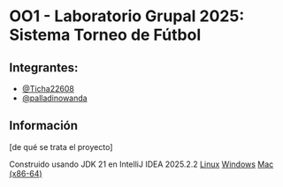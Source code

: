 # OO1 - Laboratorio Grupal 2025: Sistema Torneo de Fútbol

## Integrantes:

- [@Ticha22608](https://github.com/Ticha22608)
- [@palladinowanda](https://github.com/palladinowanda)

## Información
[de qué se trata el proyecto]

Construido usando JDK 21 en IntelliJ IDEA 2025.2.2 [Linux](https://www.jetbrains.com/idea/download/download-thanks.html?platform=linux&code=IIC) [Windows](https://www.jetbrains.com/idea/download/download-thanks.html?platform=windows&code=IIC) [Mac (x86-64)](https://www.jetbrains.com/idea/download/download-thanks.html?platform=mac&code=IIC)

